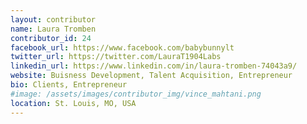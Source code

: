 ```yaml
---
layout: contributor
name: Laura Tromben
contributor_id: 24
facebook_url: https://www.facebook.com/babybunnylt
twitter_url: https://twitter.com/LauraT1904Labs
linkedin_url: https://www.linkedin.com/in/laura-tromben-74043a9/
website: Buisness Development, Talent Acquisition, Entrepreneur
bio: Clients, Entrepreneur
#image: /assets/images/contributor_img/vince_mahtani.png
location: St. Louis, MO, USA
---
```


